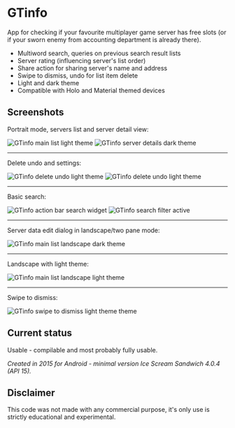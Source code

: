 # GTinfo

App for checking if your favourite multiplayer game server has free slots (or if your sworn enemy from accounting department is already there).

 * Multiword search, queries on previous search result lists
 * Server rating (influencing server's list order)
 * Share action for sharing server's name and address
 * Swipe to dismiss, undo for list item delete
 * Light and dark theme
 * Compatible with Holo and Material themed devices 
 

## Screenshots
Portrait mode, servers list and server detail view:

![GTinfo main list light theme](http://appnode.pl/screenshots/GTinfo/GTinfo-servers_list02.jpg)
![GTinfo server details dark theme](http://appnode.pl/screenshots/GTinfo/GTinfo-server_details01b.jpg)

---
Delete undo and settings:

![GTinfo delete undo light theme](http://appnode.pl/screenshots/GTinfo/GTinfo-delete_undo02.jpg)
![GTinfo delete undo light theme](http://appnode.pl/screenshots/GTinfo/GTinfo-settings01.jpg)

---
Basic search:

![GTinfo action bar search widget](http://appnode.pl/screenshots/GTinfo/GTinfo-search_empty01.jpg)
![GTinfo search filter active](http://appnode.pl/screenshots/GTinfo/GTinfo-search_active02b.jpg)

---
Server data edit dialog in landscape/two pane mode:

![GTinfo main list landscape dark theme](http://appnode.pl/screenshots/GTinfo/GTinfo-server_edit02.jpg)

---
Landscape with light theme:

![GTinfo main list landscape light theme](http://appnode.pl/screenshots/GTinfo/GTinfo-servers_list_landscape02b.jpg)

---
Swipe to dismiss:

![GTinfo swipe to dismiss light theme theme](http://appnode.pl/screenshots/GTinfo/GTinfo-swipe_dismiss02c.jpg)




## Current status
Usable - compilable and most probably fully usable.

_Created in 2015 for Android - minimal version Ice Scream Sandwich 4.0.4 (API 15)._


## Disclaimer
This code was not made with any commercial purpose, it's only use is strictly educational and experimental.
 